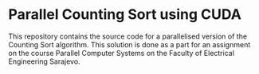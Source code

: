 # Parallel Counting Sort using CUDA

This repository contains the source code for a parallelised version of the Counting Sort algorithm. This solution is done as a part for an assignment on the course Parallel Computer Systems on the Faculty of Electrical Engineering Sarajevo.
